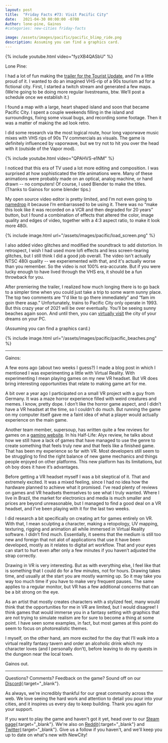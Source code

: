 ```yaml
---
layout: post
title:  "Friday Facts #73: Visit Pacific City"
date:   2021-04-30 00:00:00 -0700
Author: lone-pine, Gainos
#categories: new-cities friday-facts

image: /assets/images/pacific/pacific_blimp_ride.png
description: Assuming you can find a graphics card.
---
```


{% include youtube.html video="fyzXB4QASbU" %}

Lone Pine: 

I had a lot of fun making the [trailer for the Tourist Update](https://www.youtube.com/watch?v=fyzXB4QASbU), and I’m a little proud of it. I wanted to do an imagined VHS-rip of a 90s tourism ad for a fictional city. First, I started a twitch stream and generated a few maps. (We’re going to be doing more regular livestreams, btw. We’ll post a schedule once we establish it.)

I found a map with a large, heart shaped island and soon that became Pacific City. I spent a couple weekends filling in the island and surroundings, fixing some visual bugs, and recording some footage. Then it was a matter of making the ad look retro.

I did some research via the most logical route, hour long vaporwave music mixes with VHS rips of 90s TV commercials as visuals. The game is definitely influenced by vaporwave, but we try not to hit you over the head with it (outside of the Vapor mod).

{% include youtube.html video="QPAHVS-e1NM" %}

I noticed that this era of TV used a lot more editing and composition. I was surprised at how sophisticated the title animations were. Many of these animations were probably made on an optical, analog machine, or hand drawn -- no computers! Of course, I used Blender to make the titles. (Thanks to Gainos for some blender tips.)

My open source video editor is pretty limited, and I’m not even going to [namedrop](https://www.youtube.com/watch?v=dQw4w9WgXcQ) it because I’m embarrassed to be using it. There was no “make this look like it was recorded on a VCR and then degraded for 20 years” button, but I found a combination of effects that altered the color, image quality and edges of video, together with a 4:3 aspect ratio, to make it look more 480i.

{% include image.html
  url="/assets/images/pacific/load_screen.png" 
  %}

I also added video glitches and modified the soundtrack to add distortion. In retrospect, I wish I had used more lofi effects and less screen-tearing glitches, but I still think I did a good job overall. The video isn't actually NTSC 480i quality -- we experiemented with that, and it's actually worse than you remember. So the video is not 100% era-accurate. But if you were lucky enough to have lived through the VHS era, it should be a fun throwback for you.

After premiering the trailer, I realized how much longing there is to go back to a simpler time when you could just take a trip to some warm sunny place. The top two comments are “I'd like to go there immediately” and “fam im goin there asap.” Unfortunately, trains to Pacific City only operate in 1993. But this crazy year of 2021 will be over eventually. You’ll be seeing sunny beaches again soon. And until then, you can [virtually visit](https://newcities-videos.s3.amazonaws.com/Pacific+City+1969.city) the city of your dreams on your PC.

(Assuming you can find a graphics card.)

{% include image.html
  url="/assets/images/pacific/pacific_beaches.png" %}

---

Gainos:

A few eons ago (about two weeks I guess?) I made a blog post in which I mentioned I was experimenting a little with Virtual Reality. With experimenting I mean playing games on my new VR headset. But VR does bring interesting opportunities that relate to making game art for me.

A bit over a year ago I participated on a small VR project with a guy from Germany. It was a maze horror experience filled with weird creatures and memes. I know, pretty dope. I don’t like the horror game aspect, and I didn’t have a VR headset at the time, so I couldn’t do much. But running the game on my computer itself gave me a faint idea of what a player would actually experience on the main game.

Another team member, supersoup, has written quite a few reviews for games on a [gaming website](https://www.highgroundgaming.com/half-life-alyx-review/). In his Half-Life: Alyx review, he talks about how we still have a lack of games that have managed to use the genre to create something that feels truly new and that feels like a finished game. That has been my experience so far with VR. Most developers still seem to be struggling to find the right balance of new game mechanics and things people enjoyed on other platforms. This new platform has its limitations, but oh boy does it have it’s advantages.

Before getting a VR headset myself I was a bit skeptical of it. That and extremely excited. It was a mixed feeling, since I had no idea how the hardware planned to achieve what it promised. I’ve read plenty of reviews on games and VR headsets themselves to see what I truly wanted. Where I live in Brazil, the market for electronics and media is much smaller and prices are beyond unreasonable, but I managed to find a good deal on a VR headset, and I’ve been playing with it for the last two weeks. 

I did research a bit specifically on creating art for games entirely on VR. With that, I mean sculpting a character, making a retopology, UV mapping, texturing, rigging and animation all while immersed in Virtual Reality software. I didn’t find much. Essentially, it seems that the medium is still too new and foreign that not  alot of applications that use it have been developed, mostly as it relates to digital art workflow. That and your eyes can start to hurt even after only a few minutes if you haven’t adjusted the strap correctly.

Drawing in VR is very interesting. But as with everything else, I feel like that is something that I could do for a few minutes, not for hours. Drawing takes time, and usually at the start you are mostly warming up. So it may take you way too much time if you have to make very frequent pauses. The same applies to a regular monitor, but VR has a few additional concerns that can be a bit strong on the eye.

As an artist that mostly creates characters with a stylized feel, many would think that the opportunities for me in VR are limited, but I would disagree! I think games that would immerse you in a fantasy setting with graphics that are not trying to simulate realism are for sure to become a thing at some point. I have seen some examples, in fact, but most games at this point do seem to focus on photorealistic themes.

I myself, on the other hand, am more excited for the day that I’ll walk into a virtual reality fantasy tavern and order an alcoholic drink which my character loves (and I personally don’t), before leaving to do my quests in the dungeon near the local town.

Gainos out.

---

Questions? Comments? Feedback on the game? Sound off on our [Discord]{:target="_blank"}.

As always, we're incredibly thankful for our great community across the web. We love seeing the hard work and attention to detail you pour into your cities, and it inspires us every day to keep building. Thank you again for your support.

If you want to play the game and haven't got it yet, head over to our [Steam page]{:target="_blank"}. We're also on [Reddit]{:target="_blank"} and [Twitter]{:target="_blank"}. Give us a follow if you haven't, and we'll keep you up to date on what's new with NewCity!

[Discord]:  http://discord.gg/cz6t4J5
[Steam page]: https://store.steampowered.com/app/1067860/NewCity/
[Reddit]: https://www.reddit.com/r/NewCity
[Twitter]: https://twitter.com/lone_pine_games






